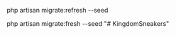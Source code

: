 php artisan migrate:refresh --seed

<!-- delete database + seeder run -->

php artisan migrate:fresh --seed
"# KingdomSneakers" 
